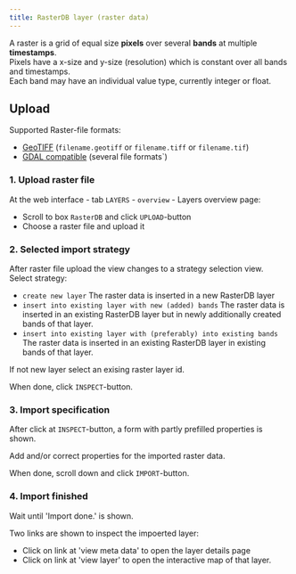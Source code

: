 ```yaml
---
title: RasterDB layer (raster data)
---
```


A raster is a grid of equal size **pixels** over several **bands** at multiple **timestamps**.  
Pixels have a x-size and y-size (resolution) which is constant over all bands and timestamps.  
Each band may have an individual value type, currently integer or float.

## Upload

Supported Raster-file formats:

- [GeoTIFF](https://www.ogc.org/standards/geotiff) (`filename.geotiff` or `filename.tiff` or `filename.tif`)
- [GDAL compatible](https://gdal.org/drivers/raster/index.html) (several file formats`)

### 1. Upload raster file
At the web interface - tab `LAYERS` - `overview` - Layers overview page:  
- Scroll to box `RasterDB` and click `UPLOAD`-button
- Choose a raster file and upload it

### 2. Selected import strategy
After raster file upload the view changes to a strategy selection view.  
Select strategy:
- `create new layer` The raster data is inserted in a new RasterDB layer
- `insert into existing layer with new (added) bands` The raster data is inserted in an existing RasterDB layer but in newly additionally created bands of that layer.
- `insert into existing layer with (preferably) into existing bands` The raster data is inserted in an existing RasterDB layer in existing bands of that layer.

If not new layer select an exising raster layer id.

When done, click `INSPECT`-button.

### 3. Import specification
After click at `INSPECT`-button, a form with partly prefilled properties is shown.

Add and/or correct properties for the imported raster data.

When done, scroll down and click `IMPORT`-button.

### 4. Import finished
Wait until 'Import done.' is shown.

Two links are shown to inspect the impoerted layer:
- Click on link at 'view meta data' to open the layer details page
- Click on link at 'view layer' to open the interactive map of that layer.